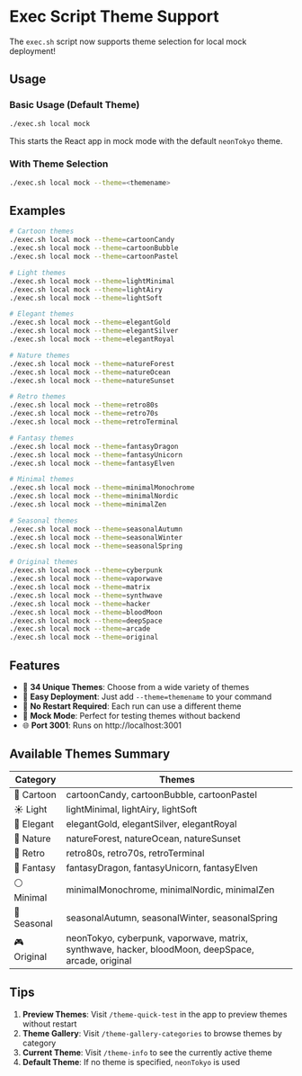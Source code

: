 # Exec Script Theme Support

The `exec.sh` script now supports theme selection for local mock deployment!

## Usage

### Basic Usage (Default Theme)
```bash
./exec.sh local mock
```
This starts the React app in mock mode with the default `neonTokyo` theme.

### With Theme Selection
```bash
./exec.sh local mock --theme=<themename>
```

## Examples

```bash
# Cartoon themes
./exec.sh local mock --theme=cartoonCandy
./exec.sh local mock --theme=cartoonBubble
./exec.sh local mock --theme=cartoonPastel

# Light themes
./exec.sh local mock --theme=lightMinimal
./exec.sh local mock --theme=lightAiry
./exec.sh local mock --theme=lightSoft

# Elegant themes
./exec.sh local mock --theme=elegantGold
./exec.sh local mock --theme=elegantSilver
./exec.sh local mock --theme=elegantRoyal

# Nature themes
./exec.sh local mock --theme=natureForest
./exec.sh local mock --theme=natureOcean
./exec.sh local mock --theme=natureSunset

# Retro themes
./exec.sh local mock --theme=retro80s
./exec.sh local mock --theme=retro70s
./exec.sh local mock --theme=retroTerminal

# Fantasy themes
./exec.sh local mock --theme=fantasyDragon
./exec.sh local mock --theme=fantasyUnicorn
./exec.sh local mock --theme=fantasyElven

# Minimal themes
./exec.sh local mock --theme=minimalMonochrome
./exec.sh local mock --theme=minimalNordic
./exec.sh local mock --theme=minimalZen

# Seasonal themes
./exec.sh local mock --theme=seasonalAutumn
./exec.sh local mock --theme=seasonalWinter
./exec.sh local mock --theme=seasonalSpring

# Original themes
./exec.sh local mock --theme=cyberpunk
./exec.sh local mock --theme=vaporwave
./exec.sh local mock --theme=matrix
./exec.sh local mock --theme=synthwave
./exec.sh local mock --theme=hacker
./exec.sh local mock --theme=bloodMoon
./exec.sh local mock --theme=deepSpace
./exec.sh local mock --theme=arcade
./exec.sh local mock --theme=original
```

## Features

- 🎨 **34 Unique Themes**: Choose from a wide variety of themes
- 🚀 **Easy Deployment**: Just add `--theme=themename` to your command
- 🔄 **No Restart Required**: Each run can use a different theme
- 📱 **Mock Mode**: Perfect for testing themes without backend
- 🌐 **Port 3001**: Runs on http://localhost:3001

## Available Themes Summary

| Category | Themes |
|----------|--------|
| 🍭 Cartoon | cartoonCandy, cartoonBubble, cartoonPastel |
| ☀️ Light | lightMinimal, lightAiry, lightSoft |
| 👑 Elegant | elegantGold, elegantSilver, elegantRoyal |
| 🌿 Nature | natureForest, natureOcean, natureSunset |
| 📼 Retro | retro80s, retro70s, retroTerminal |
| 🐉 Fantasy | fantasyDragon, fantasyUnicorn, fantasyElven |
| ⚪ Minimal | minimalMonochrome, minimalNordic, minimalZen |
| 🍂 Seasonal | seasonalAutumn, seasonalWinter, seasonalSpring |
| 🎮 Original | neonTokyo, cyberpunk, vaporwave, matrix, synthwave, hacker, bloodMoon, deepSpace, arcade, original |

## Tips

1. **Preview Themes**: Visit `/theme-quick-test` in the app to preview themes without restart
2. **Theme Gallery**: Visit `/theme-gallery-categories` to browse themes by category
3. **Current Theme**: Visit `/theme-info` to see the currently active theme
4. **Default Theme**: If no theme is specified, `neonTokyo` is used